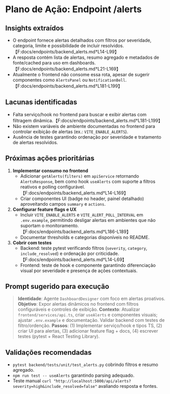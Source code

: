 # Plano de Ação: Endpoint /alerts

## Insights extraídos
- O endpoint fornece alertas detalhados com filtros por severidade, categoria, limite e possibilidade de incluir resolvidos.【F:docs/endpoints/backend_alerts.md†L14-L99】
- A resposta contém lista de alertas, resumo agregado e metadados de fonte/cached para uso em dashboards.【F:docs/endpoints/backend_alerts.md†L21-L169】
- Atualmente o frontend não consome essa rota, apesar de sugerir componentes como `AlertsPanel` ou `NotificationBell`.【F:docs/endpoints/backend_alerts.md†L181-L199】

## Lacunas identificadas
- Falta serviço/hook no frontend para buscar e exibir alertas com filtragem dinâmica.【F:docs/endpoints/backend_alerts.md†L181-L199】
- Não existem variáveis de ambiente documentadas no frontend para controlar exibição de alertas (ex.: `VITE_ENABLE_ALERTS`).
- Ausência de testes garantindo ordenação por severidade e tratamento de alertas resolvidos.

## Próximas ações prioritárias
1. **Implementar consumo no frontend**  
   - Adicionar `getAlerts(filters)` em `apiService` retornando `AlertsResponse`, bem como hook `useAlerts` com suporte a filtros reativos e polling configurável.【F:docs/endpoints/backend_alerts.md†L14-L169】
   - Criar componentes UI (badge no header, painel detalhado) aproveitando campos `summary` e `actions`.
2. **Configurar feature flags e UX**  
   - Incluir `VITE_ENABLE_ALERTS` e `VITE_ALERT_POLL_INTERVAL` em `.env.example`, permitindo desligar alertas em ambientes que não suportam o monitoramento.【F:docs/endpoints/backend_alerts.md†L186-L189】
   - Documentar thresholds e categorias disponíveis no README.
3. **Cobrir com testes**  
   - Backend: teste pytest verificando filtros (`severity`, `category`, `include_resolved`) e ordenação por criticidade.【F:docs/endpoints/backend_alerts.md†L14-L69】
   - Frontend: teste de hook e componente garantindo diferenciação visual por severidade e presença de ações contextuais.

## Prompt sugerido para execução
> **Identidade**: Agente `DashboardDesigner` com foco em alertas proativos.
> **Objetivo**: Expor alertas dinâmicos no frontend com filtros configuráveis e controles de exibição.
> **Contexto**: Atualizar `frontend/services/api.ts`, criar `useAlerts` e componentes visuais; ajustar `.env.example` e documentação. Validar backend com testes de filtro/ordenção.
> **Passos**: (1) Implementar serviço/hook e tipos TS, (2) criar UI para alertas, (3) adicionar feature flag + docs, (4) escrever testes (pytest + React Testing Library).

## Validações recomendadas
- `pytest backend/tests/unit/test_alerts.py` cobrindo filtros e resumo agregado.
- `npm run test -- useAlerts` garantindo parsing adequado.
- Teste manual `curl "http://localhost:5000/api/alerts?severity=high&include_resolved=false"` avaliando resposta e fontes.
